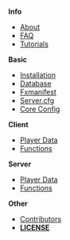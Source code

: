 <!-- docs/_sidebar.md -->
**Info**
- [About](./about?id=official-qbcore-framework-documentation)
- [FAQ](./faq?id=qbcore-faq)
- [Tutorials](./tutorials?id=qbcore-tutorials)

**Basic**
- [Installation](./other/installation?id=qbcore-installation)
- [Database](./other/database?id=qbcore-database)
- [Fxmanifest](./other/fxmanifest/fxmanifest?id=qbcore-fxmanifest-introduction)
- [Server.cfg](./other/servercfg?id=qbcore-server-cfg)
- [Core Config](./other/config?id=qbcore-config-file)

**Client**

- [Player Data](./client/playerdata/playerdata?id=playerdata-client)
- [Functions](./client/functions/functions?id=client-sided-functions-and-usage)

**Server**

- [Player Data](./server/playerdata/playerdata?id=playerdata-server)
- [Functions](./server/functions/functions?id=server-sided-functions-and-usage)

**Other**

- [Contributors](./contributors?id=qbcore-contributors)
- [**LICENSE**](./license?id=license)